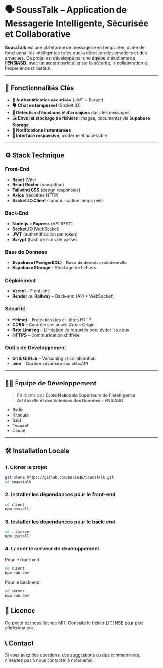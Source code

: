 # 🗣️ SoussTalk – Application de Messagerie Intelligente, Sécurisée et Collaborative

**SoussTalk** est une plateforme de messagerie en temps réel, dotée de fonctionnalités intelligentes telles que la détection des émotions et des arnaques. Ce projet est développé par une équipe d'étudiants de l'**ENSIASD**, avec un accent particulier sur la sécurité, la collaboration et l'expérience utilisateur.

---

## 🌟 Fonctionnalités Clés

- 🔐 **Authentification sécurisée** (JWT + Bcrypt)
- 🗣️ **Chat en temps réel** (Socket.IO)
- 🧠 **Détection d’émotions et d’arnaques** dans les messages
- 🖼️ **Envoi et stockage de fichiers** (images, documents) via **Supabase Storage**
- 🔔 **Notifications instantanées**
- 📱 **Interface responsive**, moderne et accessible

---

## ⚙️ Stack Technique

### Front-End

- **React** (Vite)
- **React Router** (navigation)
- **Tailwind CSS** (design responsive)
- **Axios** (requêtes HTTP)
- **Socket.IO Client** (communication temps réel)

### Back-End

- **Node.js + Express** (API REST)
- **Socket.IO** (WebSocket)
- **JWT** (authentification par token)
- **Bcrypt** (hash de mots de passe)

### Base de Données

- **Supabase (PostgreSQL)** – Base de données relationnelle
- **Supabase Storage** – Stockage de fichiers

### Déploiement

- **Vercel** – Front-end
- **Render** ou **Railway** – Back-end (API + WebSocket)

### Sécurité

- **Helmet** – Protection des en-têtes HTTP
- **CORS** – Contrôle des accès Cross-Origin
- **Rate Limiting** – Limitation de requêtes pour éviter les abus
- **HTTPS** – Communication chiffrée

### Outils de Développement

- **Git & GitHub** – Versioning et collaboration
- **.env** – Gestion sécurisée des clés/API

---

## 🧑‍💻 Équipe de Développement

> Étudiants de l'**École Nationale Supérieure de l'Intelligence Artificielle et des Sciences des Données – ENSIASD**

- Badie
- Khaoula
- Said
- Youssef
- Douae

---

## 🛠️ Installation Locale

### 1. Cloner le projet

```bash
git clone https://github.com/badie16/SoussTalk.git
cd sousstalk
```

### 2. Installer les dépendances pour le front-end

```bash
cd client
npm install
```

### 3. Installer les dépendances pour le back-end

```bash
cd ../server
npm install
```

### 4. Lancer le serveur de développement

Pour le front-end

```bash
cd client
npm run dev
```

Pour le back-end

```bash
cd server
npm run dev
```
##  📄 Licence
Ce projet est sous licence MIT. Consulte le fichier LICENSE pour plus d’informations.

## 📞 Contact
Si vous avez des questions, des suggestions ou des commentaires, n’hésitez pas à nous contacter à notre email.
